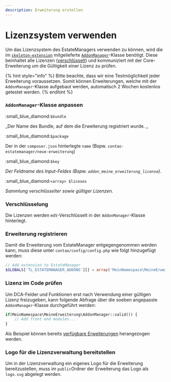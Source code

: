 ```yaml
---
description: Erweiterung erstellen
---
```


# Lizenzsystem verwenden

Um das Lizenzsystem des EstateManagers verwenden zu können, wird die im [`skeleton-extension`](https://github.com/contao-estatemanager/skeleton-extension) mitgelieferte [`AddonManager`](https://github.com/contao-estatemanager/skeleton-extension/blob/master/src/Resources/contao/classes/AddonManager.php)-Klasse benötigt. Diese beinhaltet alle Lizenzen ([verschlüsselt](lizenzsystem-verwenden.md#verschluesselung)) und kommuniziert mit der Core-Erweiterung um die Gültigkeit einer Lizenz zu prüfen.

{% hint style="info" %}
Bitte beachte, dass wir eine Testmöglichkeit jeder Erweiterung voraussetzen. Somit können Erweiterungen, welche mit der `AddonManager`-Klasse aufgebaut werden, automatisch 2 Wochen kostenlos getestet werden.
{% endhint %}

### `AddonManager`-Klasse anpassen

:small\_blue\_diamond:`$bundle`

_Der Name des Bundle, auf dem die Erweiterung registriert wurde. _

:small\_blue\_diamond:`$package`

Der in der `composer.json` hinterlegte `name` (Bspw. `contao-estatemanager/neue-erweiterung`)

:small\_blue\_diamond:`$key`

_Der Feldname des Input-Feldes (Bspw. _`addon_meine_erweiterung_license`)_._

:small\_blue\_diamond:`<array> $liceses`

_Sammlung verschlüsselter sowie gültiger Lizenzen._

### Verschlüsselung

Die Lizenzen werden `md5`-Verschlüsselt in der `AddonManager`-Klasse hinterlegt.

### Erweiterung registrieren

Damit die Erweiterung vom EstateManager entgegengenommen werden kann, muss diese unter `contao/config/config.php` wie folgt hinzugefügt werden:

```php
// Add extension to EstateManager
$GLOBALS['TL_ESTATEMANAGER_ADDONS'][] = array('MeinNamespace\MeineErweiterung', 'AddonManager');
```

### Lizenz im Code prüfen

Um DCA-Felder und Funktionen erst nach Verwendung einer gültigen Lizenz freizugeben, kann folgende Abfrage über die soeben angepasste `AddonManager`-Klasse durchgeführt werden:

```php
if(MeinNamespace\MeineErweiterung\AddonManager::valid()) {
    // Add front end modules...
}
```

Als Beispiel können bereits [verfügbare Erweiterungen](https://github.com/contao-estatemanager) herangezogen werden.

### Logo für die Lizenzverwaltung bereitstellen

Um in der Lizenzverwaltung ein eigenes Logo für die Erweiterung bereitzustellen, muss im `public`Ordner der Erweiterung das Logo als `logo.svg` abgelegt werden.
